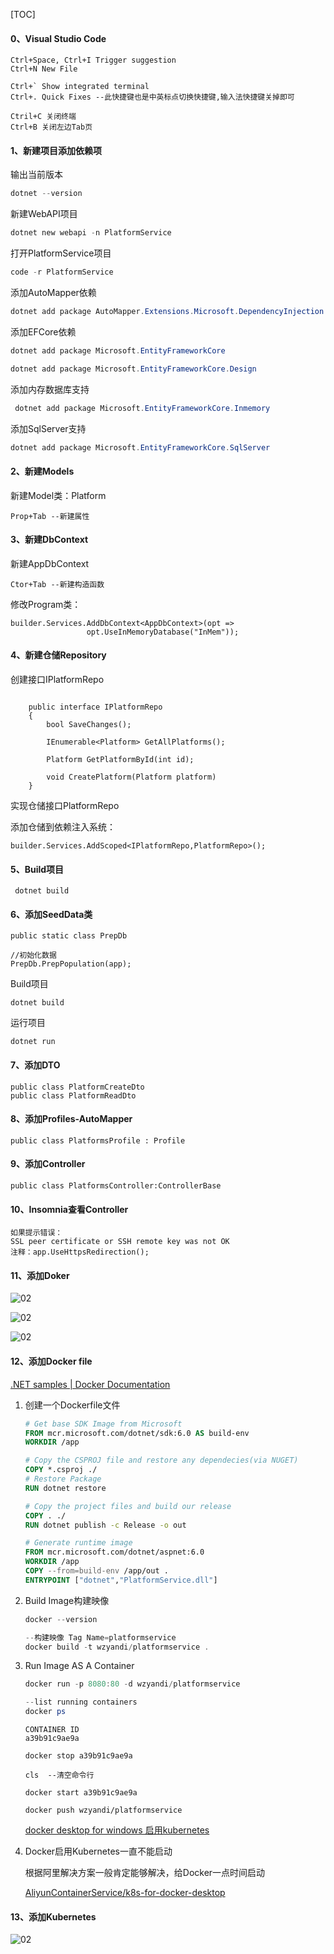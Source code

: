 [TOC]

#### 0、Visual Studio Code

```
Ctrl+Space, Ctrl+I Trigger suggestion
Ctrl+N New File

Ctrl+` Show integrated terminal
Ctrl+. Quick Fixes --此快捷键也是中英标点切换快捷键,输入法快捷键关掉即可

Ctril+C 关闭终端
Ctrl+B 关闭左边Tab页
```



#### 1、新建项目添加依赖项

输出当前版本

```powershell
dotnet --version
```

新建WebAPI项目

```powershell
dotnet new webapi -n PlatformService
```

打开PlatformService项目

```powershell
code -r PlatformService
```

添加AutoMapper依赖

```powershell
dotnet add package AutoMapper.Extensions.Microsoft.DependencyInjection
```

添加EFCore依赖

```powershell
dotnet add package Microsoft.EntityFrameworkCore
```



```powershell
dotnet add package Microsoft.EntityFrameworkCore.Design
```

添加内存数据库支持

```powershell
 dotnet add package Microsoft.EntityFrameworkCore.Inmemory
```

添加SqlServer支持

```powershell
dotnet add package Microsoft.EntityFrameworkCore.SqlServer
```



#### 2、新建Models

新建Model类：Platform

```
Prop+Tab --新建属性
```



#### 3、新建DbContext

新建AppDbContext

```
Ctor+Tab --新建构造函数
```

修改Program类：

```
builder.Services.AddDbContext<AppDbContext>(opt =>
                 opt.UseInMemoryDatabase("InMem"));
```

#### 4、新建仓储Repository

创建接口IPlatformRepo

```

    public interface IPlatformRepo
    {
        bool SaveChanges();

        IEnumerable<Platform> GetAllPlatforms();

        Platform GetPlatformById(int id);

        void CreatePlatform(Platform platform)
    }
```

实现仓储接口PlatformRepo

添加仓储到依赖注入系统：

```
builder.Services.AddScoped<IPlatformRepo,PlatformRepo>();
```

#### 5、Build项目

```
 dotnet build
```

#### 6、添加SeedData类

```
public static class PrepDb
```

```
//初始化数据
PrepDb.PrepPopulation(app);
```

Build项目

```
dotnet build
```

运行项目

```
dotnet run
```

#### 7、添加DTO

```
public class PlatformCreateDto
public class PlatformReadDto
```

#### 8、添加Profiles-AutoMapper

```
public class PlatformsProfile : Profile
```

#### 9、添加Controller

```
public class PlatformsController:ControllerBase
```

#### 10、Insomnia查看Controller

```
如果提示错误：
SSL peer certificate or SSH remote key was not OK
注释：app.UseHttpsRedirection();
```

#### 11、添加Doker

![02](..\Image\02.png)

![02](..\Image\03.png)



![02](..\Image\04.png)

#### 12、添加Docker file

[.NET samples | Docker Documentation](https://docs.docker.com/samples/dotnet/)

1. 创建一个Dockerfile文件

   ```dockerfile
   # Get base SDK Image from Microsoft
   FROM mcr.microsoft.com/dotnet/sdk:6.0 AS build-env
   WORKDIR /app
   
   # Copy the CSPROJ file and restore any dependecies(via NUGET)
   COPY *.csproj ./
   # Restore Package
   RUN dotnet restore
   
   # Copy the project files and build our release
   COPY . ./
   RUN dotnet publish -c Release -o out
   
   # Generate runtime image
   FROM mcr.microsoft.com/dotnet/aspnet:6.0
   WORKDIR /app
   COPY --from=build-env /app/out .
   ENTRYPOINT ["dotnet","PlatformService.dll"]
   ```

2. Build Image构建映像

   ```powershell
   docker --version
   ```

   ```powershell
   --构建映像 Tag Name=platformservice
   docker build -t wzyandi/platformservice .
   ```

   

3. Run Image AS  A Container

   ```powershell
   docker run -p 8080:80 -d wzyandi/platformservice
   ```

   ```powershell
   --list running containers
   docker ps 
   ```

   ```
   CONTAINER ID 
   a39b91c9ae9a
   ```

   ```
   docker stop a39b91c9ae9a
   ```

   ```
   cls  --清空命令行
   ```

   ```
   docker start a39b91c9ae9a
   ```

   ```
   docker push wzyandi/platformservice
   ```

   [docker desktop for windows 启用kubernetes](https://blog.csdn.net/Berzingou/article/details/106607782)

   

4. Docker启用Kubernetes一直不能启动

   根据阿里解决方案一般肯定能够解决，给Docker一点时间启动

   [AliyunContainerService/k8s-for-docker-desktop](https://github.com/AliyunContainerService/k8s-for-docker-desktop)

   

#### 13、添加Kubernetes

![02](..\Image\05.png)